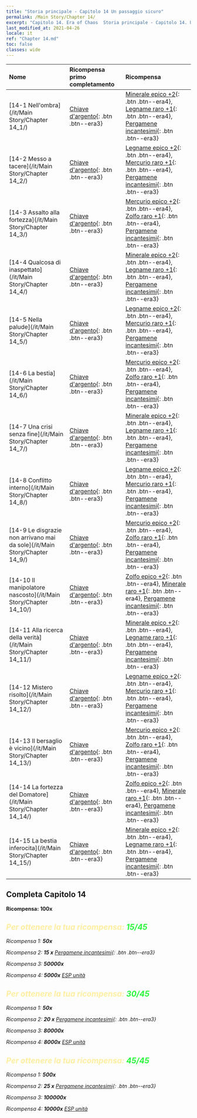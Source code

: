 ```yaml
---
title: "Storia principale - Capitolo 14 Un passaggio sicuro"
permalink: /Main Story/Chapter 14/
excerpt: "Capitolo 14. Era of Chaos  Storia principale - Capitolo 14. Un passaggio sicuro"
last_modified_at: 2021-04-26
locale: it
ref: "Chapter 14.md"
toc: false
classes: wide
---
```


  | Nome |  Ricompensa primo completamento | Ricompensa |
  |:------------|:------------|:------------| 
  | [14-1 Nell'ombra](/it/Main Story/Chapter 14_1/) | [Chiave d'argento](/ItemsIT/con_693/){: .btn .btn--era3} | [Minerale epico +2](/ItemsIT/mat_47/){: .btn .btn--era4}, [Legname raro +1](/ItemsIT/mat_41/){: .btn .btn--era4}, [Pergamene incantesimi](/ItemsIT/con_694/){: .btn .btn--era3} |
  | [14-2 Messo a tacere](/it/Main Story/Chapter 14_2/) | [Chiave d'argento](/ItemsIT/con_693/){: .btn .btn--era3} | [Legname epico +2](/ItemsIT/mat_48/){: .btn .btn--era4}, [Mercurio raro +1](/ItemsIT/mat_42/){: .btn .btn--era4}, [Pergamene incantesimi](/ItemsIT/con_694/){: .btn .btn--era3} |
  | [14-3 Assalto alla fortezza](/it/Main Story/Chapter 14_3/) | [Chiave d'argento](/ItemsIT/con_693/){: .btn .btn--era3} | [Mercurio epico +2](/ItemsIT/mat_49/){: .btn .btn--era4}, [Zolfo raro +1](/ItemsIT/mat_43/){: .btn .btn--era4}, [Pergamene incantesimi](/ItemsIT/con_694/){: .btn .btn--era3} |
  | [14-4 Qualcosa di inaspettato](/it/Main Story/Chapter 14_4/) | [Chiave d'argento](/ItemsIT/con_693/){: .btn .btn--era3} | [Minerale epico +2](/ItemsIT/mat_47/){: .btn .btn--era4}, [Legname raro +1](/ItemsIT/mat_41/){: .btn .btn--era4}, [Pergamene incantesimi](/ItemsIT/con_694/){: .btn .btn--era3} |
  | [14-5 Nella palude](/it/Main Story/Chapter 14_5/) | [Chiave d'argento](/ItemsIT/con_693/){: .btn .btn--era3} | [Legname epico +2](/ItemsIT/mat_48/){: .btn .btn--era4}, [Mercurio raro +1](/ItemsIT/mat_42/){: .btn .btn--era4}, [Pergamene incantesimi](/ItemsIT/con_694/){: .btn .btn--era3} |
  | [14-6 La bestia](/it/Main Story/Chapter 14_6/) | [Chiave d'argento](/ItemsIT/con_693/){: .btn .btn--era3} | [Mercurio epico +2](/ItemsIT/mat_49/){: .btn .btn--era4}, [Zolfo raro +1](/ItemsIT/mat_43/){: .btn .btn--era4}, [Pergamene incantesimi](/ItemsIT/con_694/){: .btn .btn--era3} |
  | [14-7 Una crisi senza fine](/it/Main Story/Chapter 14_7/) | [Chiave d'argento](/ItemsIT/con_693/){: .btn .btn--era3} | [Minerale epico +2](/ItemsIT/mat_47/){: .btn .btn--era4}, [Legname raro +1](/ItemsIT/mat_41/){: .btn .btn--era4}, [Pergamene incantesimi](/ItemsIT/con_694/){: .btn .btn--era3} |
  | [14-8 Conflitto interno](/it/Main Story/Chapter 14_8/) | [Chiave d'argento](/ItemsIT/con_693/){: .btn .btn--era3} | [Legname epico +2](/ItemsIT/mat_48/){: .btn .btn--era4}, [Mercurio raro +1](/ItemsIT/mat_42/){: .btn .btn--era4}, [Pergamene incantesimi](/ItemsIT/con_694/){: .btn .btn--era3} |
  | [14-9 Le disgrazie non arrivano mai da sole](/it/Main Story/Chapter 14_9/) | [Chiave d'argento](/ItemsIT/con_693/){: .btn .btn--era3} | [Mercurio epico +2](/ItemsIT/mat_49/){: .btn .btn--era4}, [Zolfo raro +1](/ItemsIT/mat_43/){: .btn .btn--era4}, [Pergamene incantesimi](/ItemsIT/con_694/){: .btn .btn--era3} |
  | [14-10 Il manipolatore nascosto](/it/Main Story/Chapter 14_10/) | [Chiave d'argento](/ItemsIT/con_693/){: .btn .btn--era3} | [Zolfo epico +2](/ItemsIT/mat_50/){: .btn .btn--era4}, [Minerale raro +1](/ItemsIT/mat_40/){: .btn .btn--era4}, [Pergamene incantesimi](/ItemsIT/con_694/){: .btn .btn--era3} |
  | [14-11 Alla ricerca della verità](/it/Main Story/Chapter 14_11/) | [Chiave d'argento](/ItemsIT/con_693/){: .btn .btn--era3} | [Minerale epico +2](/ItemsIT/mat_47/){: .btn .btn--era4}, [Legname raro +1](/ItemsIT/mat_41/){: .btn .btn--era4}, [Pergamene incantesimi](/ItemsIT/con_694/){: .btn .btn--era3} |
  | [14-12 Mistero risolto](/it/Main Story/Chapter 14_12/) | [Chiave d'argento](/ItemsIT/con_693/){: .btn .btn--era3} | [Legname epico +2](/ItemsIT/mat_48/){: .btn .btn--era4}, [Mercurio raro +1](/ItemsIT/mat_42/){: .btn .btn--era4}, [Pergamene incantesimi](/ItemsIT/con_694/){: .btn .btn--era3} |
  | [14-13 Il bersaglio è vicino](/it/Main Story/Chapter 14_13/) | [Chiave d'argento](/ItemsIT/con_693/){: .btn .btn--era3} | [Mercurio epico +2](/ItemsIT/mat_49/){: .btn .btn--era4}, [Zolfo raro +1](/ItemsIT/mat_43/){: .btn .btn--era4}, [Pergamene incantesimi](/ItemsIT/con_694/){: .btn .btn--era3} |
  | [14-14 La fortezza del Domatore](/it/Main Story/Chapter 14_14/) | [Chiave d'argento](/ItemsIT/con_693/){: .btn .btn--era3} | [Zolfo epico +2](/ItemsIT/mat_50/){: .btn .btn--era4}, [Minerale raro +1](/ItemsIT/mat_40/){: .btn .btn--era4}, [Pergamene incantesimi](/ItemsIT/con_694/){: .btn .btn--era3} |
  | [14-15 La bestia inferocita](/it/Main Story/Chapter 14_15/) | [Chiave d'argento](/ItemsIT/con_693/){: .btn .btn--era3} | [Minerale epico +2](/ItemsIT/mat_47/){: .btn .btn--era4}, [Legname raro +1](/ItemsIT/mat_41/){: .btn .btn--era4}, [Pergamene incantesimi](/ItemsIT/con_694/){: .btn .btn--era3} |


## Completa Capitolo 14

 **Ricompensa:**  **100x** <i class="fas fa-gem"/>



## <span style="color: #ffeea0">Per ottenere la tua ricompensa: </span><span style="color: #27f73a">15/45</span>

 Ricompensa 1:  **50x** <i class="fas fa-gem"/>

 Ricompensa 2: **15 x** [Pergamene incantesimi](/ItemsIT/con_694/){: .btn .btn--era3}

 Ricompensa 3:  **50000x** <i class="fas fa-coins"/>

 Ricompensa 4:  **5000x** [ESP unità](/ItemsIT/con_902/)



## <span style="color: #ffeea0">Per ottenere la tua ricompensa: </span><span style="color: #27f73a">30/45</span>

 Ricompensa 1:  **50x** <i class="fas fa-gem"/>

 Ricompensa 2: **20 x** [Pergamene incantesimi](/ItemsIT/con_694/){: .btn .btn--era3}

 Ricompensa 3:  **80000x** <i class="fas fa-coins"/>

 Ricompensa 4:  **8000x** [ESP unità](/ItemsIT/con_902/)



## <span style="color: #ffeea0">Per ottenere la tua ricompensa: </span><span style="color: #27f73a">45/45</span>

 Ricompensa 1:  **500x** <i class="fas fa-gem"/>

 Ricompensa 2: **25 x** [Pergamene incantesimi](/ItemsIT/con_694/){: .btn .btn--era3}

 Ricompensa 3:  **100000x** <i class="fas fa-coins"/>

 Ricompensa 4:  **10000x** [ESP unità](/ItemsIT/con_902/)

